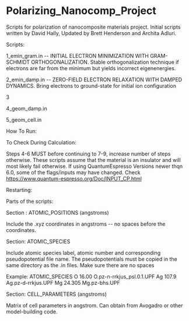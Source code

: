 # Polarizing_Nanocomp_Project
 Scripts for polarization of nanocomposite materials project. Initial scripts written by David Hally, Updated by Brett Henderson and Archita Adluri.


Scripts:

1_emin_gram.in --  INITIAL ELECTRON MINIMIZATION WITH GRAM-SCHMIDT ORTHOGONALIZATION.
Stable orthogonalization technique if electrons are far from the minimum but yields incorrect eigenenergies.

2_emin_damp.in -- ZERO-FIELD ELECTRON RELAXATION WITH DAMPED DYNAMICS. Bring electrons to ground-state for initial ion configuration

3

4_geom_damp.in

5_geom_cell.in



How To Run:


To Check During Calculation:

Steps 4-6 MUST before continuing to 7-9, increase number of steps otherwise. These scripts assume that the material is an insulator and will most likely fail otherwise. If using QuantumEspresso Versions newer thqn 6.0, some of the flags/inputs may have changed. Check https://www.quantum-espresso.org/Doc/INPUT_CP.html

Restarting:





Parts of the scripts:

Section : ATOMIC_POSITIONS (angstroms)

Include the .xyz coordinates in angstroms -- no spaces before the coordinates.

Section: ATOMIC_SPECIES

Include atomic species label, atomic number and corresponding pseudopotential file name. The pseudopotentials must be copied in the same directory as the .in files. Make sure there are no spaces

Example:
ATOMIC_SPECIES
 O  16.00 O.pz-n-rrkjus_psl.0.1.UPF
 Ag 107.9 Ag.pz-d-rrkjus.UPF
 Mg 24.305 Mg.pz-bhs.UPF

Section: CELL_PARAMETERS (angstroms)

Matrix of cell parameters in angstrom. Can obtain from Avogadro or other model-building code.
